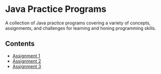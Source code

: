 # Java Practice Programs

A collection of Java practice programs covering a variety of concepts, assignments, and challenges for learning and honing programming skills.

## Contents

- [Assignment 1](../../tree/assignment1)
- [Assignment 2](../../tree/assignment2)
- [Assignment 3](../../tree/assignment3)
